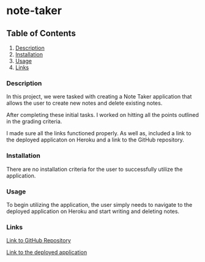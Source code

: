 # note-taker

## Table of Contents
1. [Description](#description)
2. [Installation](#Installation)
3. [Usage](#usage)
4. [Links](#links)

### Description  
In this project, we were tasked with creating a Note Taker application that allows the user to create new notes and delete existing notes.


After completing these initial tasks. I worked on hitting all the points outlined in the grading criteria.   

I made sure all the links functioned properly. As well as, included a link to the deployed applicaton on Heroku and a link to the GitHub repository. 

### Installation

There are no installation criteria for the user to successfully utilize the application.  

### Usage

To begin utilizing the application, the user simply needs to navigate to the deployed application on Heroku and start writing and deleting notes.  

### Links

[Link to GitHub Repository](https://github.com/bigzeus2005/note-taker)

[Link to the deployed application](https://arcane-beach-29915.herokuapp.com/)
